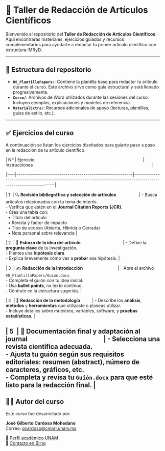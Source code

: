 # 📝 Taller de Redacción de Artículos Científicos

Bienvenido al repositorio del **Taller de Redacción de Artículos Científicos**. Aquí encontrarás materiales, 
ejercicios guiados y recursos complementarios para ayudarte a redactar tu primer artículo científico con estructura IMRyD.

---

## 📂 Estructura del repositorio

- **`00_PlantillaPapers/`**: Contiene la plantilla base para redactar tu artículo durante el curso. Este archivo sirve como guía estructural y será llenado progresivamente.
- **`Curso/`**: Archivos de Word utilizados durante las sesiones del curso. Incluyen ejemplos, explicaciones y modelos de referencia.
- **`MaterialExtra/`**: Recursos adicionales de apoyo (lecturas, plantillas, guías de estilo, etc.).

---


## ✅ Ejercicios del curso

A continuación se listan los ejercicios diseñados para guiarte paso a paso en la redacción de tu artículo científico.



| Nº | Ejercicio                                                                                          | Instrucciones                                                                                                   |

|----|-----------------------------------------------------------|--------------------------------------------------------------------------------------------------------------------|

| 1  | 🔍 **Revisión bibliográfica y selección de artículos**                   | - Busca artículos relacionados con tu tema de interés.  <br> - Verifica que estén en el **Journal Citation Reports (JCR)**.  <br> - Crea una tabla con:  <br> &nbsp;&nbsp;• Título del artículo  <br> &nbsp;&nbsp;• Revista y factor de impacto  <br> &nbsp;&nbsp;• Tipo de acceso (Abierta, Híbrida o Cerrada)  <br> &nbsp;&nbsp;• Nota personal sobre relevancia |

| 2  | 🧠 **Esbozo de la idea del artículo**                                   | - Define la **pregunta clave** de tu investigación.  <br> - Plantea una **hipótesis clara**.  <br> - Explica brevemente cómo vas a **probar** esa hipótesis. |

| 3  | ✍️ **Redacción de la Introducción**                             | - Abre el archivo `00_PlantillaPapers/Guión.docx`.  <br> - Completa el guión con tu idea inicial.  <br> - Usa **bullet points**, no texto continuo.  <br> - Céntrate en la estructura sugerida. |

| 4  | 🧾 **Redacción de la metodología**          | - Describe los **análisis**, **métodos** y **herramientas** que utilizaste o planeas utilizar.  <br> - Incluye detalles sobre muestreo, variables, software, y **pruebas estadísticas**. |


| 5  | 📄 **Documentación final y adaptación al journal**                                                  | - Selecciona una revista científica adecuada.  <br> - Ajusta tu guión según sus requisitos editoriales: resumen (abstract), número de caracteres, gráficos, etc.  <br> - Completa y revisa tu `Guión.docx` para que esté listo para la redacción final. |
---

## 👨‍🏫 Autor del curso

Este curso fue desarrollado por:

**José Gilberto Cardoso Mohedano**  
Correo: [gcardoso@cmarl.unam.mx](mailto:gcardoso@cmarl.unam.mx)

🔗 [Perfil académico UNAM](https://www.icmyl.unam.mx/el_carmen/quienes_somos/personal_academico/jose-gilberto-cardoso-mohedano)  
🔗 [Contacto en Blinq](https://blinq.me/YKZ9U8mqdr8n?bs=db)


